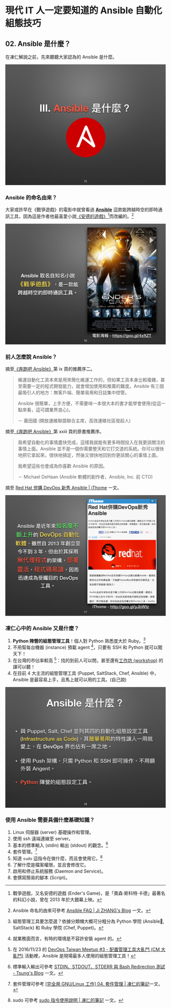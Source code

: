 # 現代 IT 人一定要知道的 Ansible 自動化組態技巧

## 02. Ansible 是什麼？

在凍仁解說之前，先來聽聽大家認為的 Ansible 是什麼。

![automate_with_ansible_basic-07.jpg](imgs/automate_with_ansible_basic-07.jpg)


### Ansible 的命名由來？

大家或許早在《戰爭遊戲》的電影中就曾看過 [**Ansible**][ansible_enders_game_wiki] 這款能跨越時空的即時通訊工具，因為這是作者他最喜愛小說[《安德的遊戲》][enders_game][^1]而改編的。[^2]

[ansible_enders_game_wiki]: http://enderverse.wikia.com/wiki/Ansible
[enders_game]: https://zh.wikipedia.org/zh-tw/安德的游戏

![automate_with_ansible_basic-08.jpg](imgs/automate_with_ansible_basic-08.jpg)


### 前人怎麼說 Ansible？

摘至[《奔跑吧 Ansible》][ansiblebook_china]第 ix 頁的推薦序二。

[ansiblebook_china]: http://www.phei.com.cn/module/goods/wssd_content.jsp?bookid=44223

> 維運自動化工具本來是用來簡化維運工作的，但如果工具本身比較複雜，甚至需要一定的程式開發能力，就會增加使用和推廣的難度。Ansible 有三個最吸引人的地方：無客戶端、簡單易用和日誌集中控管。
>
> Ansible 很簡單，上手方便，不需要啃一本很大本的書才能學會使用(從這一點來看，這可謂業界良心)。
>
> － 蕭田國 (開放運維聯盟聯合主席，高效運維社區發起人)

摘至[《奔跑吧 Ansible》][ansiblebook_china]第 xxiii 頁的原書推薦序。

> 我希望自動化的事情盡快完成，這樣我就能有更多時間投入在我更該關注的事情上面。Ansible 並不是一個你需要整天和它打交道的系統。你可以很快地把它拿起來，很快地搞定，然後又很快地回到你更該關心的事情上面。
>
> 我希望這些也會成為你喜歡 Ansible 的原因。
>
> － Michael DeHaan (Ansible 軟體的創作者，Ansible, Inc. 前 CTO)

摘至 [Red Hat 併購 DevOps 新秀 Ansible | iThome][ansible_ithome] 一文。

[ansible_ithome]: http://www.ithome.com.tw/news/99354

![automate_with_ansible_basic-09.jpg](imgs/automate_with_ansible_basic-09.jpg)


### 凍仁心中的 Ansible 又是什麼？

1. **Python 陣營的組態管理工具**！個人對 Python 熟悉度大於 Ruby。[^3]
2. 不用幫每台機器 (instance) 預載 agent [^4]，只要有 SSH 和 Python 就可以闖天下！
3. 在台灣的市佔率較高 [^5]：找的到前人可以問，甚至還有[工作坊 (workshop)][ansible_workshop] 的課可以聽！
4. 在目前 4 大主流的組態管理工具 (Puppet, SaltStack, Chef, Ansible) 中， Ansible 是最容易上手，且馬上就可以用的工具。(自己說)

[ansible_workshop]: http://devopssummit.ithome.com.tw/workshop/ansible/

![automate_with_ansible_basic-10.jpg](imgs/automate_with_ansible_basic-10.jpg)


### 使用 Ansible 需要具備什麼基礎知識？

1. Linux 伺服器 (server) 基礎操作和管理。
2. 使用 ssh 遠端連線至 server。
3. 基本的標準輸入 (stdin) 輸出 (stdout) 的觀念。[^6]
4. 套件管理。[^7]
4. 知道 `sudo` 這指令在做什麼，而且會使用它。[^8]
5. 了解什麼是檔案權限，並且會修改它。
6. 啟用和停止系統服務 (Daemon and Service)。
7. 會撰寫簡易的腳本 (Script)。


[^1]: 戰爭遊戲，又名安德的遊戲 (Ender's Game)，是「奧森·斯科特·卡德」最著名的科幻小說，曾在 2013 年於大銀幕上映。 
[^2]: Ansible 命名的由來可參考 [Ansible FAQ | Ji ZHANG's Blog](http://shzhangji.com/blog/2013/06/11/ansible-faq/) 一文。
[^3]: 組態管理工具要怎麼選？依據分類帽大概可分粗分為 Python 學院 (Ansible, SaltStack) 和 Ruby 學院 (Chef, Puppet)。
[^4]: 就業務面而言，有時的環境是不容許安裝 agent 的。
[^5]: 在 2016/11/23 的 [DevOps Taiwan Meetup #3 - 配置管理工具大亂鬥 (CM 大亂鬥)][devops_meetup3_cm_tools] 活動裡，Ansible 是現場最多人使用的組態管理工具！

[devops_meetup3_cm_tools]: http://devops.kktix.cc/events/meetup3-cm-tools-96091c

[^6]: 標準輸入輸出可參考 [STDIN、STDOUT、STDERR 與 Bash Redirection 測試 - Tsung's Blog][stdin_stdout_stderr] 一文。

[stdin_stdout_stderr]: https://blog.longwin.com.tw/2013/03/stdin-stdout-stderr-redirection-2013/

[^7]: 套件管理可參考 [[完全用 GNU/Linux 工作] 04. 套件管理 | 凍仁的筆記][package-management]一文。

[package-management]: http://note.drx.tw/2013/09/working-with-linux-04-package-management.html 

[^8]: sudo 可參考 [sudo 指令使用說明 | 凍仁的筆記](http://note.drx.tw/2008/01/linuxsudo.html) 一文。

